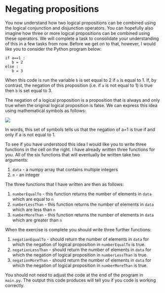 # Negating propositions

You now understand how two logical propositions can be combined using the logical conjunction and disjunction operators.  You can hopefully also imagine how three or more logical propositions can be combined using these operators.  We will complete a task to consolidate your understanding of this in a few tasks from now.  Before we get on to that, however, I would like you to consider the Python program below:

````
if a==1 : 
   b = 2 
else : 
   b = 3
````

When this code is run the variable `b` is set equal to 2 if `a` is equal to 1.  If, by contrast, the negation of this proposition (i.e. if `a` is not equal to 1) is true then `b` is set equal to 3.

The negation of a logical proposition is a proposition that is always and only true when the original logical proposition is false.  We can express this idea using mathematical symbols as follows:

![](https://render.githubusercontent.com/render/math?math=\neg(a=1)\leftrightarrow\a\ne1)

In words, this set of symbols tells us that the negation of a=1 is true if and only if a is not equal to 1.

To see if you have understood this idea I would like you to write three functions in the cell on the right.  I have already written three functions for you.  All of the six functions that will eventually be written take two arguments:

1. `data` - a numpy array that contains multiple integers
2. `n` - an integer

The three functions that I have written are then as follows:

1. `numberEqualTo` - this function returns the number of elements in `data` which are equal to `n`
2. `numberLessThan` - this function returns the number of elements in `data` which are less than `n`
3. `numberMoreThan` - this function returns the number of elements in `data` which are greater than `n`

When the exercise is complete you should write three further functions:

1. `negationEqualTo` - should return the number of elements in `data` for which the negation of logical proposition in `numberEqualTo` is true.
2. `negationLessThan` - should return the number of elements in `data` for which the negation of logical proposition in `numberLessThan` is true.
3. `negationMoreThan` - should return the number of elements in `data` for which the negation of logical proposition in `numberMoreThan` is true.

You should not need to adjust the code at the end of the program in `main.py`.  The output this code produces will tell you if you code is working correctly.

